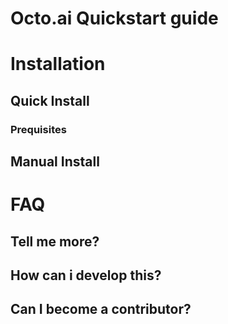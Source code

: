 # Octo.ai Quickstart guide
# Installation
## Quick Install
### Prequisites
## Manual Install
# FAQ
## Tell me more? 
## How can i develop this?
## Can I become a contributor?
